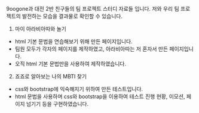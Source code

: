 9oogone과 대전 2반 친구들의 팀 프로젝트 스터디 자료들 입니다.
저와 우리 팀 프로젝트의 발전하는 모습을 결과물로 확인할 수 있습니다.

1. 마이 아라비아따와 놀기
  - html 기본 문법을 연습해보기 위해 만든 페이지입니다.
  - 팀원 모두가 각자의 페이지를 제작하였고, 아라비아따는 저 혼자서 만든 페이지입니다.
  - 오직 html 기본 문법만을 사용하여 제작하였습니다.

2. 죠죠로 알아보는 나의 MBTI 찾기
  - css와 bootstrap에 익숙해지기 위하여 만든 테스트입니다.
  - html 문법을 사용하며 css와 bootstrap을 이용하여 테스트 진행 현황, 이모션, 페이지 넘기기 등을 구현하였습니다.
